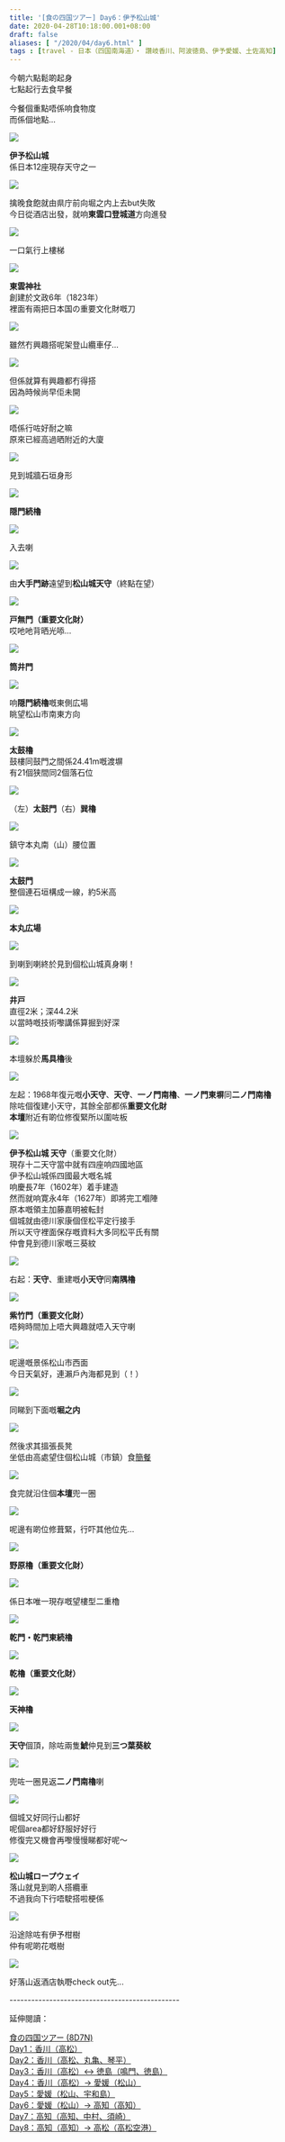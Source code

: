 ```yaml
---
title: '[食の四国ツアー] Day6：伊予松山城'
date: 2020-04-28T10:18:00.001+08:00
draft: false
aliases: [ "/2020/04/day6.html" ]
tags : [travel - 日本（四国南海道）・ 讚岐香川、阿波徳島、伊予愛媛、土佐高知]
---
```


今朝六點鬆啲起身  
七點起行去食早餐  
  
今餐個重點唔係响食物度  
而係個地點...  

![](/images/shikoku6a.jpg)

**伊予松山城**  
係日本12座現存天守之一  
  
  
![](https://znma6a.ch.files.1drv.com/y4m-LNzKutxVvkA_UaTCYXsgiQsnH9i2PUJBABq5mlkGVM09GDh8QRrWzExMnq8MVHBr_Uvkj7dDIBHp_KUwivRxtY5wZvN27vQTS_aa1cncXmeTPRnNehUmCy0P2AnTTytjFDfMbXHM3fb_kCPVPFSJxemKRW1jgMcAlfDvwxZZVjEmDPuP5x54iVlbNvaNJ4Q9hsun3dLc3Ivl4Y_uS2McA?width=660&height=372&cropmode=none)

擒晚食飽就由県庁前向堀之内上去but失敗  
今日從酒店出發，就响**東雲口登城道**方向進發  

![](https://z3pq5w.ch.files.1drv.com/y4mBKFVDiCNTjDAAFeXGG-7xSUdI6pLYSJ6PBsqJ0A7MH_qq9Yks5NJh5HIieRX7OdNPkt-tmkNuGgf6sPmr7sgw4togvJMkS6QsLb4vNnFNXNav20UfuBCOOv6b3EzoQbvtE6iUxQ7I8XN_pSpTus0q1tb-lkxMn5SkWLrp7hRErT_TxYgXTnG8lexqJfDTvCChon9-21XNvcZqJgXz71yFA?width=660&height=372&cropmode=none)

一口氣行上樓梯  

![](https://znpq5w.ch.files.1drv.com/y4mlaex2PjYcoPVaExWnFcL_i6AlQ_P5I1x8abARhj0hyjVx1Jk7KrH3FIU9n718Srom0t-rwjMvQxy7CCrFXaDnFmCVJDn3gB-fvpi3B8VpAqf7zyt1CjHWqo4YLY56vws9_vsQv8VPeL13iQdwE_1Jk6sSq5jieNZiD-y_4hrHmEPnj8nCfuWrpj6_gp61lktODXcpSfDw8-gea2v7cfekQ?width=660&height=372&cropmode=none)

**東雲神社**  
創建於文政6年（1823年）  
裡面有兩把日本国の重要文化財嘅刀

![](https://znpp5w.ch.files.1drv.com/y4mCOwbPUciPty3hNpiZqJAyscVzIIdFaKLVznXuqWz3om3JSJWAFcIBNmAuj9VSqS2rtxtaKyiiNOtq1_BmDNuD-ZGP7wgdRRXag0veAt9kiVdHRaX75j6fp_pI8b4IjCdSNrPn-Z5cRDViVRUAUzmaR88PuL1RHpcX4bD21Ry3xzdfjDOxMfSjjNywrsEMzQOvXBOZhw8nisHh4mpHWwAQw?width=660&height=372&cropmode=none)

雖然冇興趣搭呢架登山纜車仔...  

![](https://z3p35w.ch.files.1drv.com/y4mNaJ3UJ_Lxmrjp74dhYZh-RepXXh-YnlQ9RVCPiaIG-dJlRlhifDhXK5YKPj23CW_G7kGJ5qZOcDv-UftzX1bclDxvfJ6pl2JE7mLHxaNLdPl56zd7hZhfiP7NTWqncCK_mzmAI5qp0MkaTA8dm5ErOlE595KmcllIfUtJJrH2UnKjtlClV6rVJEw3LnltItSm013mIUtIs9Ok3GzvKKJ4A?width=660&height=372&cropmode=none)

但係就算有興趣都冇得搭  
因為時候尚早佢未開  

![](https://znp95w.ch.files.1drv.com/y4mTnKuZapABOsknkswzlNVvf4cCU1uURtJiDlQEISHmKgfZZrbgvvVpXoOSEV4xvj759r3xRYhtBXLw4PDtwg1__Yo8oDA9p47XhlOu0G0ozDrmFh7mTgDCd146Tb4sMbhllAyLjJyfWH6f6QSo6ZzDNSPkS1G6KzEenE0u0rD8iPolekFiZtu553QY2RvHdVsofO_N_hKQ33fTbH7PPHiPQ?width=660&height=372&cropmode=none)

唔係行咗好耐之嘛  
原來已經高過晒附近的大廈  

![](https://znp85w.ch.files.1drv.com/y4m_HSKz_x2QYnV1mKBw86MEJXYkQRla9AGP19_Eay9LJd-cTHtxOnYJumYwyYpuW6QSYvWD60OKoqPWH-wXTYIR1DPMz3qsD7O7-l7C80tGsIM07ZwYfE3loFnXPMJxde9cpWFtWTnfnnZK8Q46RLNGWx8_kmbvzWil7o5KtdGkIOtUHDHgJ35y4fnshn5dVC9L7zoyRllG4cZU_O8NXVBww?width=660&height=372&cropmode=none)

見到城牆石垣身形  

![](https://znp75w.ch.files.1drv.com/y4maLClaS4YK6kRQtrlsON_DBqPgOgdbSsluaK2TrpM41RUlb-m6oLMnw4ykqSxvJojANdkCbGlUTh6WX6qlGsrYhpSWJ93rwYuVTu0Z67QKbwQAKIZemeoirVlvv5asfmFiRyQAduVASk46NX5XwnT0WITuQcFASUf9yjYQCDGaLkHBYx12xgXHI1Hosci_zR_MkSJXCv-6nH-ua7kafAfpQ?width=660&height=372&cropmode=none)

**隠門続櫓**  

![](https://znp65w.ch.files.1drv.com/y4mpWiQUOn1u6wwkMqCNYR0GvMSUnrfzOalAjd9M2ZbLhMKUpegaOPko81lbS49tXz26wX3S4s9LPPg9yH7hK6hVXCDG9afD-1lvo8hqICSl3DirFUwplxNyDW2lJNsXEx7xPi9Zzlnwv0g-tinITOgVjywSaNKpd__ogJiG8eUJz3YM8V-b8trAi-zP099olFMdejQks-P-eLThy89DhAa5w?width=660&height=372&cropmode=none)

入去喇  

![](https://znp45w.ch.files.1drv.com/y4mnkmCudnEw3ksLBi5AEKBkjoco_K-IgUvQ81hioobP9b9srIwPxmJGfMupc02UmGVoWnAhjkU0QtDs00sSqpnh8bHCWvpTmRnb-lLaFqzLEwZIHOI36UjqIG1lxvgvD8vmdeWwPRuYcYrDB3b1cIpTi4vP2WfK-tIMzfBLxdjrORiAnBUNFzsrhbL2_QlMcCPbmsZuf7w4NlF-qcXp0oOAw?width=660&height=372&cropmode=none)

由**大手門跡**遠望到**松山城天守**（終點在望）  

![](https://zxma6a.ch.files.1drv.com/y4mHl2IJtdXTYQrFJvlqLsnniA0c-JSZwdHVptDp77FkZx_v5vX-iaUtQzxmQEOqNnkOrcnAWQRyfWooU8aDB1K-kISiAV3jLNC42BolcVTro9KZmu2_UXyhEZXexeX7PVcq5T1PLG7qCy8_8PbdOPcuBxWfIfi-TXW7X1b-eHYHlGzJHcPMSff2q_PvUgOKellNUm4SgRkrTxJELTaEgp4Eg?width=660&height=372&cropmode=none)

**戸無門（重要文化財）**  
哎吔吔背晒光㖭...  

![](https://znp35w.ch.files.1drv.com/y4m3IUBFnB2Jtad3TtVAFVOthnA_lqMS61DrsMIvga5TsdsgiaIa5qkMXFFYE9H-zhMOIR8abTEffkoN4oH_zJxMCumyDCXrq4Z7abZkGRBfUeue6wlWHNeatsAfBb6CnEc2Q6tDWQlY8tkcl6xMnfGGM0wHTiw9u2RDu14rhz5RdEJUfKQkBaeHuN0T8g1d0OkKJyDgNd_GCimOZH_MaogVA?width=660&height=372&cropmode=none)

**筒井門**  

![](https://zxpp5w.ch.files.1drv.com/y4mwq8N5Hcr2p5N5cUyYHt5Up7Ry71J881eRIa2Qd1ZEq0cwa8FlgRwGYIvPabyFnk-qbZ-w49x8bD34DPop_KubmPBgJ2AP1-syp88Fr9-rXv4Inuc3pAC3Xt0NIvv4TTS0RzhJXldbRKANaphwbCh2ymQ2V94P-vJ36Hox1sXdBruWBtbKAwQTsdvjE1BxGhC1qvDGjgvx7UlTc4VXU8k9Q?width=660&height=372&cropmode=none)

响**隠門続櫓**嘅東側広場  
眺望松山市南東方向  

![](https://zxpq5w.ch.files.1drv.com/y4mph686X9L8rTKpCrfpABSKkqFP7exeqNCx7JQEKWuqtYkM94trdOZdOcni5EF_6GlJAu_CcN0Z_doQQcx8njfvytJxH_n0SgN0ZH6b_lmQIWqM3RwVYzOZDyj8MuSWAqOGll3iArL3Mtn0Dfzv7J2BAV-dYgfTJwM-2U2-k1VawdunBWo1VTc1iMvl37EK-I5hlvwpmf_iTD00goBanIyhg?width=660&height=372&cropmode=none)

**太鼓櫓**  
鼓樓同鼓門之間係24.41m嘅渡塀  
有21個狭間同2個落石位  

![](https://zxp95w.ch.files.1drv.com/y4mXp5G2nNU0rt45hnq_EzS2QE3rrZh36jFjSjHaqQZr56k-u2qp7UxHO59_e0QFOVp4uEihjRBSAa4atDWTt39Qy89j7MIrHu7xxlGn23fZ6uADudkcLHVBOqG4sP1VV6n534j-QsWD-RFqtIOfA2O67n-KfGOX7RRRjITWHWk-I8L-fpXSLtQkp6yBvrGqvs9TFqb1xcAhDmpcehnDS4ExQ?width=660&height=372&cropmode=none)

（左）**太鼓門**（右）**巽櫓**  

![](https://znp55w.ch.files.1drv.com/y4mDD5O4UO9U1gcTFkd9OdWcCOj_RB2yGnAB7E5IGsimkE6sPjg0sc0Ja_x1C2y30mJCk2MSa-8o3PJ539JvKmPuHwjwZko_mriUGLOs-sweefe08z9Tne-ARvr4GmqHA2EZx0gvtNpXwv3KZr8IJEKD9JBF4bM5cCjqA-dG7WchmQ5DvX-y_yEVnczO0rZiPxwd6s9Vf3GqtMwzRacacZpGQ?width=660&height=372&cropmode=none)

鎮守本丸南（山）腰位置  

![](https://zxp85w.ch.files.1drv.com/y4motbV8CgoSIOMBMX9di_D-ZDSvw7TChzTeaD4lphl-y2GfyblIBq8XzEK72xoVQpHaBqwqmXw286gbPgarHM2p4_eefCbjNlulJglLLRgtgzua1juTX-ycB9ie3qkydIg0uUnC60mXssB0u7X5ZnMbGj51mkBiK4SVpt-FxJ8aZv76JQ_WJOiFg6FzUsqEqhUGaSVcht-wf9bK_ygZz5YoA?width=660&height=372&cropmode=none)

**太鼓門**  
整個連石垣構成一線，約5米高  

![](https://zxp75w.ch.files.1drv.com/y4mlit3nMGx03wUboHxNOv8Be24raFZqq-0QjvX_vAIdMumfol7QZ9mJV4Vm9Aj4ApoXlaCzM8vRaNhHzoB1QD9mkbWOa7_sACkLyRH63js0nGB0EIk0TAsdMuy42H6TsUHvbijt7A0Zvmy6GeLZfdp8iJ0CHSTHidRSympr10zB8XBdYw2GW8e-L-GQTZgHdvivRw9fqZXe63sNiiGwGsFOw?width=660&height=372&cropmode=none)

**本丸広場**  

![](https://zxp65w.ch.files.1drv.com/y4mQBrIccXl0SGww6r2jWaL9Ciz1RQo_23xPYe9nmo0uEqznbIK49fdhpqk7j0tBbT2xr-1giW2tIsVi1SaESB8HF1wr3uIDJRxYO9wRWOgZ7HB4ykB2DOvAxEbtKsCAhbS3nqMC_kJlcSkjQN4iIQ7beTp2eyv1UwCnYLxCmUDeEbQ-TPIgQghiuwHyV86FZgc8HRIJeuWmoTklUo2h1sGOA?width=660&height=372&cropmode=none)

到喇到喇終於見到個松山城真身喇！  

![](https://zxp55w.ch.files.1drv.com/y4m42jEpWUqotFBBc0d2U2QmNsKijVz9r11NwTfJq9Wm6h7tSj7LPVIKdd6L0nvHKYLibI9o1L0MdvId81jFLeOJeCd7gQ6epvL9jMq0poVsepVWlzr2kL49LSGJS2IZjTKp3nzKID4OKexehizdUeFAFQp13OMcOS1o1DVc8CX7l97mJhe4P-RevL_Zf8dnYMCC9myrWMZ9prykXxrQ30s-g?width=660&height=372&cropmode=none)

**井戸**  
直徑2米；深44.2米  
以當時嘅技術嚟講係算掘到好深  

![](https://zxp45w.ch.files.1drv.com/y4m4o1MUhlpddJEkFHK7fpkfIY8tV2cCqGgT3e32wl5xjmWwVjRvU_Vg_-8y2HQsPd08pAz7J9JYz54I_P8GvGZykdGfk9WpYyphPlWkSFw4kJRrbkIrgaTD2gM9zDA3QlwQwsThgJY53Da27eMaLOK3aB3imMsoDjz5l20rGTaqRvzVQXRX95KdgfThHxmjCf8O4ez-zd4TKlf0armzpqfxg?width=660&height=372&cropmode=none)

本壇躲於**馬具櫓**後  

![](https://xnnhcw.ch.files.1drv.com/y4m8YXSen105bg2uEi4srx0M4A3z9asilM9MyIJOlM3QIAMbiZ2bZNZxp1-jS2xkyG-dJ9OHPRWubKUaeH4NY3M4XNyVs74OzB809bPD5UmWi3OIbBrSw5OwERwgv2ql1ElUCCuhPBqVE6ygsrVrp1og6HGJ9ndmjkLOOYeVzf11CVFc2XNR6haU7jNJYMqMK7OIBMSoxCLlCsQ_qb8MyA6cg?width=660&height=372&cropmode=none)

左起：1968年復元嘅**小天守**、**天守**、**一ノ門南櫓**、**一ノ門東塀**同**二ノ門南櫓**  
除咗個復建小天守，其餘全部都係**重要文化財**  
**本壇**附近有啲位修復緊所以圍咗板  

![](https://xnngcw.ch.files.1drv.com/y4mrxXmYxA31Xsp9cngzLqd64P-QyvAmoKlE48GqGMDNvWHoRHezWZRr3KUyADIGkcpIXz3WDZuLuZfvLKR8Gx4_3qt_zAi6_tWy-SWOaZHDFj8-gWQ8BFGP83vsvrH6668OVqTcr89-9h35iBVFvRXH2fyCpmpB3E9Nle5YqCyarKFeGBWPoa1gIfO7H7u-oCp1WnEO1e9rmr_vm6nYqmxRg?width=660&height=372&cropmode=none)

**伊予松山城 天守**（重要文化財）  
現存十二天守當中就有四座响四國地區  
伊予松山城係四國最大嘅名城  
响慶長7年（1602年）着手建造  
然而就响寛永4年（1627年）即將完工嗰陣  
原本嘅領主加藤嘉明被転封  
個城就由德川家康個侄松平定行接手  
所以天守裡面保存嘅資料大多同松平氏有關  
仲會見到德川家嘅三葵紋  

![](https://xnnfcw.ch.files.1drv.com/y4mB_MyOFFbjyg6PCytzvKIOgJsfTSb_XYdTfAqEn5SSu9JZk08Z9ziIJ0c9jyOM9aegX0Hm8Wsi35JsUsyI-kjRbU61n8eSZrfFYMvu5JmJKQrJzYZhp92yxOd4IJ4sfmGaani5b8AWRZTcGerGj9VSFjkpw_pcqmEjzeb2sRFjL2NYr8fBWmLM0Z3oCHROCRXmOfkpACJn59Vqb5RO0EFuQ?width=660&height=372&cropmode=none)

右起：**天守**、重建嘅**小天守**同**南隅櫓**  

![](https://xnnicw.ch.files.1drv.com/y4mPCyXEJvPJ2A7-DD-98P0jmVBIY7Wof6r5Ctc2XDdvFJpqQm5X31m3gUuWG_0LIQ8DeK15PZe6xsRPFV_tRmiQTLqMtA1DWUoTskmyE8QQxS1e7pxnsKiNETwbtPa0sVtvL2clIR_o04qGhH4ijab7Fd-ekvSbJt-idRfAlIsab2ROsRSEs3wy9XPEOrB_4gWeSswOZWuHvRzn2bqpcuZhg?width=660&height=372&cropmode=none)

**紫竹門（重要文化財）**  
唔夠時間加上唔大興趣就唔入天守喇  

![](https://xnnlcw.ch.files.1drv.com/y4mFhu2vI0q2wGmoQQEkaG26IaJ2V5kcjVFJ8Kerh6Sa1bTAUMejHC5Bh8ePEnWCQdROSAexuE676sd5o9rD1oOlgj2JD1c7KHrV4NilgJ10tuJ4V9LxHYCayTlXImZkZSDzpes-iKagr8ZZCCD85BKsuwrneDc7jSan23g3KBMBb_xQkedGjcaUNDVAsOXwjYMOCczx_bLGX6BnISj2kCTQQ?width=660&height=372&cropmode=none)

呢邊嘅景係松山市西面  
今日天氣好，連瀨戶內海都見到（！）  

![](https://xnnkcw.ch.files.1drv.com/y4m6G5fyHAYCVQpJuS7t2ztnSCrk8UUUcSY3H43F7DQK2j84zNuNT3sLRTi_jG14be4AyXMY2B_rVW6Bo9wvPmfyNJRwq7nFsa_YLb6oQPM8fLCt1BkB6ESurCUHLxVhGhtIuHQjo9KhshamDTfOiaB0rUpLJ7U_m2-tMCUz_smsA41viVhlhurQKS3oSuqNycm5UFKPJaUlnu5QQ4HCphF4g?width=660&height=372&cropmode=none)

同睇到下面嘅**堀之内**  

![](https://xnndcw.ch.files.1drv.com/y4mojGjVHG4mHzVUQKq28uJdtLxrkXWHjhCkmPmsgJtOfPjUL5CmHz6DdyY0lVzn5XmchMFFC0mc9T4OjhgmfJbscugD4a-2HuLzY4eX5SZH4CRnnsxMDnEUnf2SgPZJnD7UF_kjjrhUOI_77YmmY-2yOcnrX9vaZ_lEhFko_QDnQO-bBIBu0YoK2W0JvPfZhjMgY-lPW0yiXjDumrz-ZmhUw?width=660&height=372&cropmode=none)

然後求其搵張長凳  
坐低由高處望住個松山城（市鎮）食[簡餐](https://www.hidie.net/2020/04/day6_28.html)  

![](https://xnnccw.ch.files.1drv.com/y4mTHcSKauxYIss3UNR5XnZU-6s7MvUjcBMmWu7CrO8s4FFwZQcRwzPQsFQbPcTT6vyBeSO7-GJf9D187eJNLdks1LByeb8IPeqVOftrnvOowD1ovGmJD7ASc2FTVz_GNMWALtaaXAybT6KZwUBScFEjtDNQgeXBC689boGXaRgQX33oUt1oOczw1X34pkgUMA6vtI1cVIZ3muSnO2ujqpIGg?width=660&height=372&cropmode=none)

食完就沿住個**本壇**兜一圈  

![](https://xxnlcw.ch.files.1drv.com/y4mTxqvJVFw1Pi7tZwyvR2kQ1ISgTVsXMyVDaPoMrkcpZnG5Is7ZdDrfSBriRyjD6IqN5SY653NOEk6IpzgCPjjxQO0C1gVQGWkff-5paQ8AJpMxFDxVToCKQYnYYibN3pkW9BT0AVc8fqC0NpP9z_974xUToOnYtqU0Znnu4bG17aO6pjNmsMhXuut8-EGmfdrdUSmhC-uMFZR0-38jwyP1w?width=660&height=372&cropmode=none)

呢邊有啲位修葺緊，行吓其他位先...  

![](https://xxnkcw.ch.files.1drv.com/y4m5h9wNt6QEnFpVivnk0LDvGG39cp3rfvaWdRdDFxm5K2tVgYLwfl6Yo_GmcR3bp3yKzFqbUpfTmhY1CnyQVcxin6_THA2uR-Aak-BjlKHjaC27vOcMmiQimIqQLChkCqOphOWmusUd7TI6wcDGjXBIzDxkkIeBhlvZMnXRpWVaJmELPH3PExG46Avt-C0CeXngHJkq56V5yTzJcl8uFGVLA?width=660&height=372&cropmode=none)

**野原櫓（重要文化財）**  

![](https://xxnjcw.ch.files.1drv.com/y4mCdtmfRjVeuLebLy4Ka7kTEQ5Jh_riN6-bjORow64tQ_4YwLoRr73A_7l0IxFJrdlgPcJLIVstoL0hou-w9k-VibcCCKe2l9CFMmv4qUe8CvaQ1t7541vh7UlDvdaiCj_dEYmk9eaNfmbmHwBtvppH7nPqS5GojPL6nCwccgwvW8bvA2u9DPXC8m0TkolK10EO2PR6t0CSjGDY2pK70XM3w?width=660&height=372&cropmode=none)

係日本唯一現存嘅望樓型二重櫓  

![](https://xxnicw.ch.files.1drv.com/y4moRZk8a3XXhHW0a-YA8yfs_Mqzx11Z9N8jf55izFZHVroj2BVRHkLUi55rH0BhxVP-mtc9SnwQ1J-eGa2lNN7cJlHD8OjbnDJI_hCjCrphCoSv_8OdjOjUwhC55H5JNsLBMGSQ3It7v-RnRYY6bD1UUNa5Ho4N2eUfRPNG9HGHaTjT847VkBxVrTL8rU3V6fblw8-pLtRWUNg3gwSopLsAg?width=660&height=372&cropmode=none)

**乾門・乾門東続櫓**  

![](https://xxnhcw.ch.files.1drv.com/y4mHik_8cUkU2lS5l_muLl0BQotdvD2xo652rlrUmb9v5IjbKLe2oEmM7TcsFe8LLWZmjCJEWxYLEWMPwMOg-kp_kG2zSZDZu2MjS99Rrf36nc21uTTL2sLCBCCj7k0RmyrPM_Mvmz_PVEONAmwpUOlO2rMPLPyNzCcPnkCgm2jYR4-3lekOS9gMy4tjfudKh6tiFSy3e-5W9y8IuAwSaYfOg?width=660&height=372&cropmode=none)

**乾櫓（重要文化財）**  

![](https://xxngcw.ch.files.1drv.com/y4mBmyFMXvxzDl8SlFHm8MBjrWXc_mRfDJ8NRWwUk3ubAjDl8teZ1QBkVS5e7mqv9y2CJp9LVppz4oYs6k7lv7m4coYRTF2RVlw09aYl--b6Bzww_Khc2RPfoxO5wdyRESzNiz5CgdBCEfsx09YdelvaNRBxweIaYahnwGvY4OXgUCQWKM059iSlS0oHtamaLDIjQWyy6v1HZe2xkgfUA214A?width=660&height=372&cropmode=none)

**天神櫓**  

![](https://xxnfcw.ch.files.1drv.com/y4mihNUkf9nHYN6gU0fWE27Z83pyFkWWnitmppI1nem9f6k3bF8lMH5rUVgRfNyDV3w8z0fA0f4oupm1un5BrgpkHUd512H8t6A290KsAPxPmlJwRDW34EAaGfFGUbTWZ_KNF2T49F0LBZIcOdV7BzLKurOnJpwfxzTbobw46S7lxCqD2u9HBpzGcCv2J-a67pQg1YiIgNfsH5Xi5P947pXyw?width=660&height=372&cropmode=none)

**天守**個頂，除咗兩隻**鯱**仲見到**三つ葉葵紋**  

![](https://xxnccw.ch.files.1drv.com/y4mT-Bqk66f_taJzDI4TAzTut4LOTXmJGOXzO0Cc_5UytbVtkdXqeP5v4r_lXLQpZobcQyIOErmzntO0lgCy70drQPXCqGRaskhCrpYOt25cUkTJyf6NpgM02A2OA3T0stGdWcQGa3Qae6ogTx6HBk8h7jdifoz4F_WNvSVF9FdH4kOflbOCVhdQhxSCVnmM7MOGtieCvnrcBRMVspIE1NfYg?width=660&height=372&cropmode=none)

兜咗一圈見返**二ノ門南櫓**喇  

![](https://zhnkcw.ch.files.1drv.com/y4mQVmm71NarPL7OR-qz4lAF1qsukIAjis1dWLh80b79g6XdtE_HXt0Bw4TWaHtKnyH7WsLS8r9Kxt1aFdS0OWRysvZ6_R4GuesN6PalH7tUbIKqSrH2kAnmBW5PnT71uDuIKtXClmuo7jMfZ6niPLAVf7z0wtLsTNZZ8J4sy_Xugm6f4z7Ijeu3pdaRsy-tj0Il7UMzNWTHLNKL7ZWA6hNLw?width=660&height=372&cropmode=none)

個城又好同行山都好  
呢個area都好舒服好好行  
修復完又機會再嚟慢慢睇都好呢～  

![](https://xxnecw.ch.files.1drv.com/y4mgeeRCeKlsUpjyMWtXo_VilUCw2G7YviNNkLXjVI1huq77ioa5tjLft8ZhLIKZ7VNdVgBBmYM_WtrbqDQmzjcWt20Io_JN1yGsHUmRV-t1efm0xdiYKE1-kFCLPXIKJBh8NeRTdVfDPEat7hqVaHcjDkSH5x3d6253tJT6LjaUXVKc2gKGmoTrNyyoflkWxGtnhBsZxtMxRvse2oabsyY2Q?width=660&height=372&cropmode=none)

**松山城ロープウェイ**  
落山就見到啲人搭纜車  
不過我向下行唔駛搭啦梗係  

![](https://zhnhcw.ch.files.1drv.com/y4mKCrSNR0RyE60IB1YwGK6fQSzaw0bqu5d2zMf1FzoqxSWVUHVYIyZ78Iet884YJb26r1aJ3cqkK8df8qF-4G4-F3Y_M7WHpeKDpbkMlVhPY_Jmt0kE1VHj5eobcXl880pv_zbTPVmUjN4-Ff5bqtvypF8HCQT1HllEL3UE9eneEmJXF_PKIWesdKJH25Yoc569JEWRny-7Uk7N7chKFfFTQ?width=660&height=372&cropmode=none)

沿途除咗有伊予柑樹  
仲有呢啲花嘅樹  

![](https://zxp35w.ch.files.1drv.com/y4mKbhvK_ZGCpI0WmYR-S1Kzn69aB1qkH5QORF8HHRN-U1kcS4WaPrwBHB3GNV4gzlnkeBL30hTsu18AMJvzXVDS1GlTxsXqgrNiWZO8cQFwzaURYNZ4HqgFJHQv229p6pYuxbZZsVtxr-Z3WsUrsUlaaTZdJG5ucmacrBTX657vxMW8TzoRJSs7BjfNCSk1VEONjO8JKVsF6benF-jTc0IAg?width=660&height=372&cropmode=none)

好落山返酒店執嘢check out先...  
  
  
\-----------------------------------------------  
  

延伸閱讀：

[食の四国ツアー (8D7N)](https://www.hidie.net/2020/05/8d7n.html)  
[Day1：香川（高松）](https://www.hidie.net/2017/08/day1.html)  
[Day2：香川（高松、丸亀、琴平）](https://www.hidie.net/2017/08/day2.html)  
[Day3：香川（高松）↔ 徳島（鳴門、徳島）](https://www.hidie.net/2017/08/day3.html)  
[Day4：香川（高松）→ 愛媛（松山）](https://www.hidie.net/2017/08/day4.html)  
[Day5：愛媛（松山、宇和島）](https://www.hidie.net/2017/08/day5.html)  
[Day6：愛媛（松山）→ 高知（高知）](https://www.hidie.net/2017/08/day6.html)  
[Day7：高知（高知、中村、須崎）](https://www.hidie.net/2017/08/day7.html)  
[Day8：高知（高知）→ 高松（高松空港）](https://www.hidie.net/2017/08/day8.html)